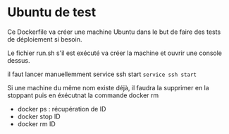 # Ubuntu de test

Ce Dockerfile va créer une machine Ubuntu dans le but de faire des tests de déploiement si besoin.

Le fichier run.sh s'il est exécuté va créer la machine et ouvrir une console dessus.

il faut lancer manuellemment service ssh start
```service ssh start```

Si une machine du même nom existe déjà, il faudra la supprimer en la stoppant puis en éxécutnat la commande docker rm
- docker ps : récupération de ID
- docker stop ID
- docker rm ID